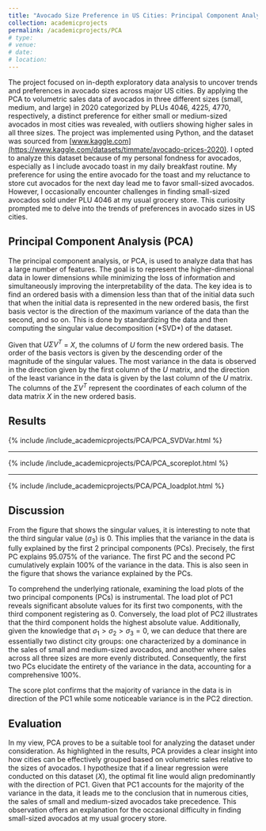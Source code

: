 ```yaml
---
title: "Avocado Size Preference in US Cities: Principal Component Analysis (PCA) of Volumetric Sales of Avocados in 2020"
collection: academicprojects
permalink: /academicprojects/PCA
# type: 
# venue: 
# date: 
# location: 
---
```

The project focused on in-depth exploratory data analysis to uncover trends and preferences in avocado sizes across major US cities. By applying the PCA to volumetric sales data of avocados in three different sizes (small, medium, and large) in 2020 categorized by PLUs 4046, 4225, 4770, respectively, a distinct preference for either small or medium-sized avocados in most cities was revealed, with outliers showing higher sales in all three sizes. The project was implemented using Python, and the dataset was sourced from [www.kaggle.com](https://www.kaggle.com/datasets/timmate/avocado-prices-2020).
I opted to analyze this dataset because of my personal fondness for avocados, especially as I include avocado toast in my daily breakfast routine. My preference for using the entire avocado for the toast and my reluctance to store cut avocados for the next day lead me to favor small-sized avocados. However, I occasionally encounter challenges in finding small-sized avocados sold under PLU 4046 at my usual grocery store. This curiosity prompted me to delve into the trends of preferences in avocado sizes in US cities.

<h2> Principal Component Analysis (PCA) </h2>
The principal component analysis, or PCA, is used to analyze data that has a large number of features. The goal is to represent the higher-dimensional data in lower dimensions while minimizing the loss of information and simultaneously improving the interpretability of the data.  The key idea is to find an ordered basis with a dimension less than that of the initial data such that when the initial data is represented in the new ordered basis, the first basis vector is the direction of the maximum variance of the data than the second, and so on. This is done by standardizing the data and then computing the singular value decomposition (*SVD*) of the dataset.

Given that $U \Sigma V^T$ = $X$, the columns of $U$ form the new ordered basis. The order of the basis vectors is given by the descending order of the magnitude of the singular values. The most variance in the data is observed in the direction given by the first column of the $U$ matrix, and the direction of the least variance in the data is given by the last column of the $U$ matrix. The columns of the $\Sigma V^T$ represent the coordinates of each column of the data matrix $X$ in the new ordered basis.

<h2> Results </h2>

{% include /include_academicprojects/PCA/PCA_SVDVar.html %}
<hr>
{% include /include_academicprojects/PCA/PCA_scoreplot.html %}
<hr>
{% include /include_academicprojects/PCA/PCA_loadplot.html %}

<h2> Discussion </h2>

From the figure that shows the singular values, it is interesting to note that the third singular value ($\sigma_3$) is 0. This implies that the variance in the data is fully explained by the first 2 principal components (PCs). Precisely, the first PC explains $95.075\%$ of the variance. The first PC and the second PC cumulatively explain $100\%$ of the variance in the data. This is also seen in the figure that shows the variance explained by the PCs.

To comprehend the underlying rationale, examining the load plots of the two principal components (PCs) is instrumental. The load plot of PC1 reveals significant absolute values for its first two components, with the third component registering as 0. Conversely, the load plot of PC2 illustrates that the third component holds the highest absolute value. Additionally, given the knowledge that $\sigma_1 > \sigma_2 > \sigma_3 = 0$, we can deduce that there are essentially two distinct city groups: one characterized by a dominance in the sales of small and medium-sized avocados, and another where sales across all three sizes are more evenly distributed. Consequently, the first two PCs elucidate the entirety of the variance in the data, accounting for a comprehensive $100\%.$

The score plot confirms that the majority of variance in the data is in direction of the PC1 while some noticeable variance is in the PC2 direction.

<h2> Evaluation </h2>

In my view, PCA proves to be a suitable tool for analyzing the dataset under consideration. As highlighted in the results, PCA provides a clear insight into how cities can be effectively grouped based on volumetric sales relative to the sizes of avocados. I hypothesize that if a linear regression were conducted on this dataset ($X$), the optimal fit line would align predominantly with the direction of PC1. Given that PC1 accounts for the majority of the variance in the data, it leads me to the conclusion that in numerous cities, the sales of small and medium-sized avocados take precedence. This observation offers an explanation for the occasional difficulty in finding small-sized avocados at my usual grocery store.
